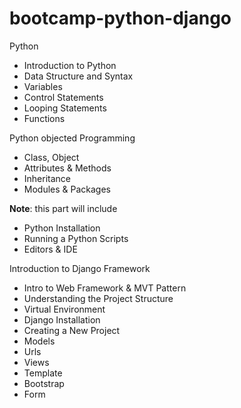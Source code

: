 # bootcamp-python-django

Python

- Introduction to Python
- Data Structure and Syntax
- Variables
- Control Statements
- Looping Statements
- Functions

Python objected Programming

- Class, Object
- Attributes & Methods
- Inheritance
- Modules & Packages

**Note**: this part will include

- Python Installation
- Running a Python Scripts
- Editors & IDE

Introduction to Django Framework

- Intro to Web Framework & MVT Pattern
- Understanding the Project Structure
- Virtual Environment
- Django Installation
- Creating a New Project
- Models
- Urls
- Views
- Template
- Bootstrap
- Form
